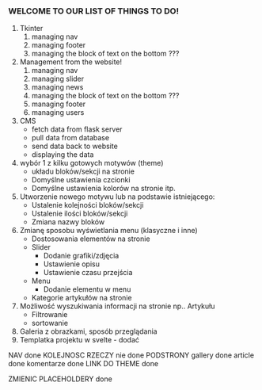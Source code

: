 ### WELCOME TO OUR LIST OF THINGS TO DO!
1. Tkinter
    1. managing nav
    2. managing footer
    3. managing the block of text on the bottom ???
2. Management from the website!
    1. managing nav
    2. managing slider
    3. managing news
    4. managing the block of text on the bottom ???
    5. managing footer
    6. managing users
3. CMS
    - fetch data from flask server
    - pull data from database
    - send data back to website
    - displaying the data
4. wybór 1 z kilku gotowych motywów (theme)
    - układu bloków/sekcji na stronie
    - Domyślne ustawienia czcionki
    - Domyślne ustawienia kolorów na stronie itp.
5. Utworzenie nowego motywu lub na podstawie istniejącego:
    - Ustalenie kolejności bloków/sekcji
    - Ustalenie ilości bloków/sekcji
    - Zmiana nazwy bloków
6. Zmianę sposobu wyświetlania menu (klasyczne i inne)
    - Dostosowania elementów na stronie
    - Slider
        - Dodanie grafiki/zdjęcia
        - Ustawienie opisu
        - Ustawienie czasu przejścia
    - Menu
        - Dodanie elementu w menu
    - Kategorie artykułów na stronie
7. Możliwość wyszukiwania informacji na stronie np.. Artykułu
    - Filtrowanie
    - sortowanie
8. Galeria z obrazkami, sposób przeglądania
9. Templatka projektu w svelte - dodać



NAV done
KOLEJNOSC RZECZY nie done
PODSTRONY 
    gallery done 
    article done 
    komentarze done
LINK DO THEME done

ZMIENIC PLACEHOLDERY done